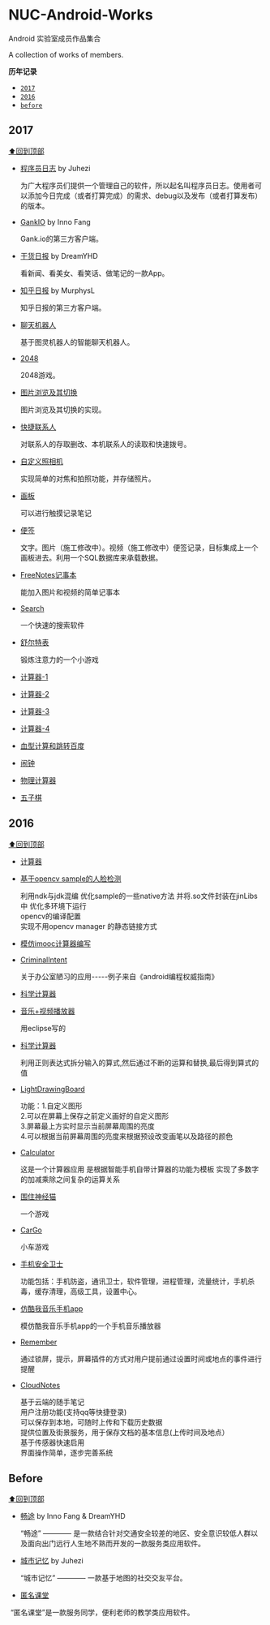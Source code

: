 # NUC-Android-Works 

Android 实验室成员作品集合

A collection of works of members.

**历年记录**

 + [`2017`](#2017)
 + [`2016`](#2016)
 + [`before`](#before) 

## 2017 

 [⬆回到顶部](#NUC-Android-Works)

* [程序员日志](https://github.com/qiaoyunrui/CoderLife) by Juhezi

  为广大程序员们提供一个管理自己的软件，所以起名叫程序员日志。使用者可以添加今日完成（或者打算完成）的需求、debug以及发布（或者打算发布）的版本。

* [GankIO](https://github.com/InnoFang/GankIO) by Inno Fang

  Gank.io的第三方客户端。

* [干货日报](https://github.com/DreamYHD/ZhihuDaily) by DreamYHD

  看新闻、看美女、看笑话、做笔记的一款App。

* [知乎日报](https://github.com/MurphysL/ZhiHuDaily) by MurphysL

  知乎日报的第三方客户端。

* [聊天机器人](https://github.com/dydymw/Tdme)

  基于图灵机器人的智能聊天机器人。

* [2048](https://github.com/Joki-memeda/My2048)

  2048游戏。

* [图片浏览及其切换](https://github.com/Wennier/StudyNote)

  图片浏览及其切换的实现。

* [快捷联系人](https://github.com/wangtianrui/ContantChose)

  对联系人的存取删改、本机联系人的读取和快速拨号。

* [自定义照相机](https://github.com/ErisRolo/SimpleCamera)

  实现简单的对焦和拍照功能，并存储照片。

* [画板](https://github.com/shencang/hua)

  可以进行触摸记录笔记

* [便签](https://github.com/shencang/notes-bata)

   文字。图片（施工修改中）。视频（施工修改中）便签记录，目标集成上一个画板进去。利用一个SQL数据库来承载数据。

* [FreeNotes记事本](https://github.com/Guangxs/FreeNotes)

  能加入图片和视频的简单记事本

* [Search](https://github.com/shentibeitaokongle/Search)

  一个快速的搜索软件
* [舒尔特表](https://github.com/armymenrts/SchulteGrid)

  锻炼注意力的一个小游戏

* [计算器-1](https://github.com/WuYanlili/Calculator)

* [计算器-2](https://github.com/jinlu1106/Calculator2)

* [计算器-3](https://github.com/galaxy921/calculatordemo)

* [计算器-4](https://github.com/li619362860/MyApplication.git)

* [血型计算和跳转百度](https://github.com/Zhusurong/app.xuexing)

* [闹钟](https://github.com/xuxiaoxiaoer/Alarm2)

* [物理计算器](https://github.com/jyj8023/counter)

* [五子棋](https://github.com/Hero-hero-hero-hero/Wuziqi2)

## 2016

 [⬆回到顶部](#NUC-Android-Works)

* [计算器](https://github.com/1407084212lmj/jisuanqi.git)

* [基于opencv sample的人脸检测](https://github.com/cyhbrilliant/FaceDet)  

  利用ndk与jdk混编 优化sample的一些native方法 并将.so文件封装在jinLibs中 优化多环境下运行  
  opencv的编译配置  
  实现不用opencv manager 的静态链接方式

* [模仿imooc计算器编写](https://github.com/android-LPJ/androidTest.git)

* [CriminalIntent](https://github.com/guozhengwei110/CriminalIntent)

  关于办公室陋习的应用-----例子来自《android编程权威指南》

* [科学计算器](https://github.com/MurphysL/Android/tree/master/calculator)

* [音乐+视频播放器](https://github.com/fangcao1314/text)

  用eclipse写的

* [科学计算器](https://github.com/984941707/MyCalculator)

  利用正则表达式拆分输入的算式,然后通过不断的运算和替换,最后得到算式的值

* [LightDrawingBoard](https://github.com/kailiwu/LightDrawingBoard)

  功能：1.自定义图形  
  2.可以在屏幕上保存之前定义画好的自定义图形  
  3.屏幕最上方实时显示当前屏幕周围的亮度  
  4.可以根据当前屏幕周围的亮度来根据预设改变画笔以及路径的颜色  

* [Calculator](https://github.com/z1908144712/Calculator)

  这是一个计算器应用 是根据智能手机自带计算器的功能为模板 实现了多数字的加减乘除之间复杂的运算关系

* [围住神经猫](https://github.com/BoyingWang/CatchCrazyCat.git)

  一个游戏

* [CarGo](https://github.com/VVVinegar/CarGo)

  小车游戏

* [手机安全卫士](https://github.com/fighter-huan/MobileSafe)

  功能包括：手机防盗，通讯卫士，软件管理，进程管理，流量统计，手机杀毒，缓存清理，高级工具，设置中心。

* [仿酷我音乐手机app](https://github.com/renxingkai/IMusic/tree/master)

  模仿酷我音乐手机app的一个手机音乐播放器

* [Remember](https://github.com/weeznn/Remember)

  通过锁屏，提示，屏幕插件的方式对用户提前通过设置时间或地点的事件进行提醒

* [CloudNotes](https://github.com/xibiandetaiyang/CloudNotes.git)

  基于云端的随手笔记  
  用户注册功能(支持qq等快捷登录)  
  可以保存到本地，可随时上传和下载历史数据  
  提供位置及街景服务，用于保存文档的基本信息(上传时间及地点）  
  基于传感器快速启用  
  界面操作简单，逐步完善系统  


## Before 

 [⬆回到顶部](#NUC-Android-Works)

* [畅途](https://github.com/InnoFang/ChangTu) by Inno Fang & DreamYHD

  “畅途” ———— 是一款结合针对交通安全较差的地区、安全意识较低人群以及面向出门远行人生地不熟而开发的一款服务类应用软件。

* [城市记忆](https://github.com/qiaoyunrui/CityMemory) by Juhezi

  “城市记忆” ———— 一款基于地图的社交交友平台。
  
* [匿名课堂](https://github.com/Vikingweirdo/MyApp------)

  “匿名课堂”是一款服务同学，便利老师的教学类应用软件。